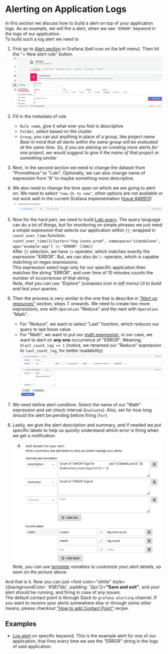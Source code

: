 # Alerting on Application Logs

In this section we discuss how to build a alert on top of your application logs. As an example, we will fire a alert, when we see `"ERROR"` keyword in the logs of our application.  
To build such a log alert we need to 

  1. First go to [Alert section](https://grafana.bratislava.sk/alerting/list) in Grafana (bell icon on the left menu). Then hit the "+ New alert rule" button.
  ![create new alert](./.attachments/create_new_alert.png "Create new alert from alert menu")

  2. Fill in the metadata of rule
      - `Rule name`, give it what ever you feel is descriptive
      - `Folder`, select based on the cluster
      - `Group`, you can put anything in place of a group, like project name  
    _Bear in mind that all alerts within the same group will be evaluated at the same time. So, if you are planing on creating more alerts for one project, we would suggest to give it the name of that project or something similar_

  3. Next, in the second section we need to change the dataset from "Prometheus" to "Loki". Optionally, we can also change name of expression from "A" to maybe something more descriptive.
  4. We also need to change the time span on which we are going to alert on. We need to select `"now-1h to now"`, other options are not available or not work well in the current Grafana implementation ([Issue #48913](https://github.com/grafana/grafana/issues/48913))
  ![change Loki dataset](./.attachments/change_loki_dataset.png "Select Loki Dataset") 
  5. Now for the hard part, we need to build [Loki query](https://grafana.com/docs/loki/latest/logql/). The query language can do a lot of things, but for monitoring on simple phrases we just need a simple expression that selects our application within `{}`, wrapped in `count_over_time` function.  
  `count_over_time({cluster="tkg-innov-prod", namespace="standalone", app="example-app"} |= "ERROR" [10m])`  
  After `{}` selection, we have `|=` operator, which matches exactly the expression "ERROR". But, we can also do `|~` operator, which is capable matching on regex expressions.  
  This expression select logs only for our specific application then matches the string "ERROR", and over time of 10 minutes counts the number of occurrences of that string.  
  _Note, that you can use "Explore" (compass icon in left menu) UI to build and test your queries._
  6. Then the process is very similar to the one that is describe in ["Alert on resources"](./resource_alert.md) section, steps 7. onwards. We need to create two more expressions, one with `Operation` "Reduce" and the next with `Operation` "Math".  
      - For "Reduce", we want to select "Last" function, which _reduces_ our query to last know value  
      - For "Math", we want to put our [math expression](https://grafana.com/docs/grafana/latest/panels/query-a-data-source/use-expressions-to-manipulate-data/about-expressions/#math), in our case,
      we want to alert on **any one** occurrence of "ERROR". Meaning,  `$last_count_log >= 1` (notice, we renamed our "Reduce" expression to `last_count_log`, for better readability)
      ![log alert count](./.attachments/log_count_errors.png "Log alerts expression")

  7. We need define alert condition. Select the name of our "Math" expression and set check interval (`Evaluate`). Also, set for how long should the alert be pending before firing (`for`).
  8. Lastly, we give the alert description and summary, and if needed we put specific labels to help us quickly understand which error is firing when we get a notification.
  ![log alert details](./.attachments/summary_description_labels_for_logs.png "Details for our log alert")
  _Note, you can use [template](https://grafana.com/docs/grafana/latest/alerting/fundamentals/annotation-label/variables-label-annotation/) variables to customize your alert details, as seen on the picture above._

And that is it. Now you can just <font color="white" style={{backgroundColor: '#3871dc', padding: '2px'}}>**"Save and exit"**</font>, and your alert should be running, and firing in case of any issues.  
The default contact point is through Slack to `grafana-alerting` channel. If you want to receive your alerts somewhere else or through some other means, please checkout ["How to add Contact Point"](./contact-point.md) recipe.

## Examples

  - [Log alert](https://grafana.bratislava.sk/alerting/grafana/FuuQK0n4k/view?returnTo=%2Falerting%2Flist) on specific keyword. This is the example alert for one of our application, that fires every time we see the "ERROR" string in the logs of said application.
